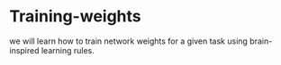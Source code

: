 # Training-weights
we will learn how to train network weights for a given task using brain-inspired learning rules.
